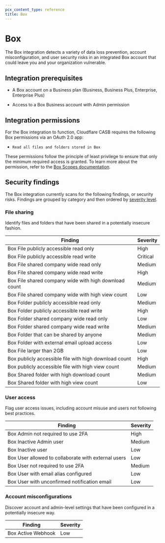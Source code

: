 ```yaml
---
pcx_content_type: reference
title: Box
---
```


# Box

The Box integration detects a variety of data loss prevention, account misconfiguration, and user security risks in an integrated Box account that could leave you and your organization vulnerable.

## Integration prerequisites

* A Box account on a Business plan (Business, Business Plus, Enterprise, Enterprise Plus)

* Access to a Box Business account with Admin permission

## Integration permissions

For the Box integration to function, Cloudflare CASB requires the following Box permissions via an OAuth 2.0 app:

* `Read all files and folders stored in Box`

These permissions follow the principle of least privilege to ensure that only the minimum required access is granted. To learn more about the permission, refer to the [Box Scopes documentation](https://developer.box.com/guides/api-calls/permissions-and-errors/scopes/#read-all-files-and-folders).

## Security findings

The Box integration currently scans for the following findings, or security risks. Findings are grouped by category and then ordered by [severity level](/cloudflare-one/applications/scan-apps/manage-findings/#severity-levels).

### File sharing

Identify files and folders that have been shared in a potentially insecure fashion.

| Finding                                               | Severity |
|-------------------------------------------------------|----------|
| Box File publicly accessible read only                | High     |
| Box File publicly accessible read write               | Critical |
| Box File shared company wide read only                | Medium   |
| Box File shared company wide read write               | High     |
| Box File shared company wide with high download count | Medium   |
| Box File shared company wide with high view count     | Low      |
| Box Folder publicly accessible read only              | Medium   |
| Box Folder publicly accessible read write             | High     |
| Box Folder shared company wide read only              | Low      |
| Box Folder shared company wide read write             | Medium   |
| Box Folder that can be shared by anyone               | Medium   |
| Box Folder with external email upload access          | Low      |
| Box File larger than 2GB                              | Low      |
| Box publicly accessible file with high download count | High     |
| Box publicly accessible file with high view count     | Medium   |
| Box Shared folder with high download count            | Medium   |
| Box Shared folder with high view count                | Low      |

### User access

Flag user access issues, including account misuse and users not following best practices.

| Finding                                             | Severity |
|-----------------------------------------------------|----------|
| Box Admin not required to use 2FA                   | High     |
| Box Inactive Admin user                             | Medium   |
| Box Inactive user                                   | Low      |
| Box User allowed to collaborate with external users | Low      |
| Box User not required to use 2FA                    | Medium   |
| Box User with email alias configured                | Low      |
| Box User with unconfirmed notification email        | Low      |

### Account misconfigurations

Discover account and admin-level settings that have been configured in a potentially insecure way.

| Finding            | Severity |
|--------------------|----------|
| Box Active Webhook | Low      |